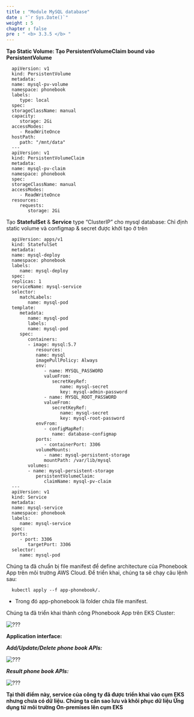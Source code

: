 ```yaml
---
title : "Module MySQL database"
date : "`r Sys.Date()`"
weight : 5
chapter : false
pre : " <b> 3.3.5 </b> "
---
```


**Tạo Static Volume: Tạo PersistentVolumeClaim bound vào PersistentVolume**

      apiVersion: v1
      kind: PersistentVolume
      metadata:
      name: mysql-pv-volume
      namespace: phonebook
      labels:
         type: local
      spec:
      storageClassName: manual
      capacity:
         storage: 2Gi
      accessModes:
         - ReadWriteOnce
      hostPath:
         path: "/mnt/data"
      ---
      apiVersion: v1
      kind: PersistentVolumeClaim
      metadata:
      name: mysql-pv-claim
      namespace: phonebook
      spec:
      storageClassName: manual
      accessModes:
         - ReadWriteOnce
      resources:
         requests:
            storage: 2Gi

Tạo **StatefulSet** & **Service** type “ClusterIP” cho mysql database: Chỉ định static volume và configmap & secret được khởi tạo ở trên

      apiVersion: apps/v1
      kind: StatefulSet
      metadata:
      name: mysql-deploy
      namespace: phonebook
      labels:
         name: mysql-deploy
      spec:
      replicas: 1
      serviceName: mysql-service
      selector:
         matchLabels:
            name: mysql-pod
      template:
         metadata:
            name: mysql-pod
            labels:
            name: mysql-pod
         spec: 
            containers:
            - image: mysql:5.7
               resources:
               name: mysql
               imagePullPolicy: Always
               env:
                  - name: MYSQL_PASSWORD
                  valueFrom:
                     secretKeyRef:
                        name: mysql-secret
                        key: mysql-admin-password
                  - name: MYSQL_ROOT_PASSWORD
                  valueFrom:
                     secretKeyRef:
                        name: mysql-secret
                        key: mysql-root-password
               envFrom:
                  - configMapRef:
                     name: database-configmap
               ports:
                  - containerPort: 3306
               volumeMounts:
                  - name: mysql-persistent-storage
                  mountPath: /var/lib/mysql
            volumes:
            - name: mysql-persistent-storage
               persistentVolumeClaim:
                  claimName: mysql-pv-claim
      ---
      apiVersion: v1
      kind: Service
      metadata:
      name: mysql-service
      namespace: phonebook
      labels:
         name: mysql-service
      spec:
      ports:
         - port: 3306
            targetPort: 3306
      selector:
         name: mysql-pod


Chúng ta đã chuẩn bị file manifest để define architecture của Phonebook App trên môi trường AWS Cloud. Để triển khai, chúng ta sẽ chạy câu lệnh sau: 

      kubectl apply --f app-phonebook/. 

   -  Trong đó app-phonebook là folder chứa file manifest.

Chúng ta đã triển khai thành công Phonebook App trên EKS Cluster:

![???](/images/003.5-k8s-app/4.png)

**Application interface:**

**_Add/Update/Delete phone book APIs:_**

![???](/images/003.5-k8s-app/5.png)

**_Result phone book APIs:_**

![???](/images/003.5-k8s-app/6.png)

**Tại thời điểm này, service của công ty đã được triển khai vào cụm EKS nhưng chưa có dữ liệu. Chúng ta cần sao lưu và khôi phục dữ liệu Ứng dụng từ môi trường On-premises lên cụm EKS**